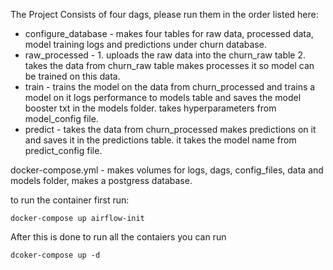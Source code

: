 The Project Consists of four dags, please run them in the order listed here:
* configure_database - makes four tables for raw data, processed data, model training logs and predictions under churn database.
* raw_processed - 1. uploads the raw data into the churn_raw table 2. takes the data from churn_raw table makes processes it so model can be trained on this data.
* train - trains the model on the data from churn_processed and trains a model on it logs performance to models table and saves the model booster txt in the models folder. takes hyperparameters from model_config file.
* predict - takes the data from churn_processed makes predictions on it and saves it in the predictions table. it takes the model name from predict_config file.

docker-compose.yml - makes volumes for logs, dags, config_files, data and models folder, makes a postgress database.

to run the container first run:
```
docker-compose up airflow-init
```
After this is done to run all the contaiers you can run
```
dcoker-compose up -d
```
